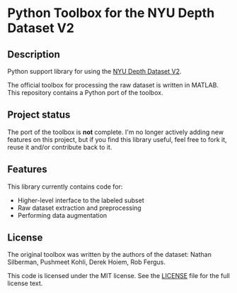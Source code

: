# Python Toolbox for the NYU Depth Dataset V2

## Description

Python support library for using the [NYU Depth Dataset V2][nyuv2].

The official toolbox for processing the raw dataset is written in MATLAB.
This repository contains a Python port of the toolbox.

[nyuv2]: https://cs.nyu.edu/~silberman/datasets/nyu_depth_v2.html

## Project status

The port of the toolbox is **not** complete. I'm no longer actively adding new features on this project, but if you find this library useful, feel free to fork it, reuse it and/or contribute back to it.

## Features

This library currently contains code for:

- Higher-level interface to the labeled subset
- Raw dataset extraction and preprocessing
- Performing data augmentation

## License

The original toolbox was written by the authors of the dataset:
Nathan Silberman, Pushmeet Kohli, Derek Hoiem, Rob Fergus.

This code is licensed under the MIT license.
See the [LICENSE](LICENSE.txt) file for the full license text.
